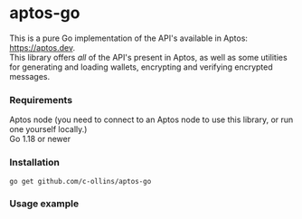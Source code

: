 aptos-go
===================
This is a pure Go implementation of the API's available in Aptos: https://aptos.dev.  
This library offers *all* of the API's present in Aptos, as well as some utilities for generating and loading wallets, encrypting and verifying encrypted messages.

### Requirements
Aptos node (you need to connect to an Aptos node to use this library, or run one yourself locally.)  
Go 1.18 or newer


### Installation

```
go get github.com/c-ollins/aptos-go
```

### Usage example